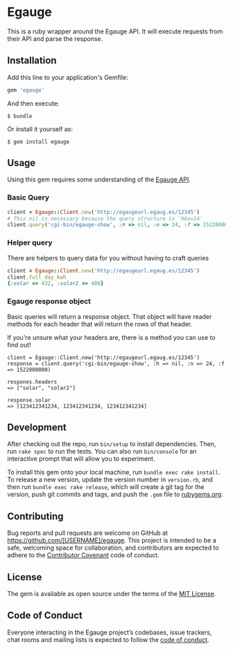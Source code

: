 # Egauge

This is a ruby wrapper around the Egauge API. It will execute requests from their API and parse the response.

## Installation

Add this line to your application's Gemfile:

```ruby
gem 'egauge'
```

And then execute:

    $ bundle

Or install it yourself as:

    $ gem install egauge

## Usage
Using this gem requires some understanding of the [Egauge API](https://www.egauge.net/docs/egauge-xml-api.pdf).

### Basic Query



```ruby
client = Egauge::Client.new('http://egaugeurl.egaug.es/12345')
# This nil is necessary because the query structure is 'h&n=24'
client.query('cgi-bin/egauge-show', :h => nil, :n => 24, :f => 1522800000)
```
### Helper query
There are helpers to query data for you without having to craft queries

```ruby
client = Egauge::Client.new('http://egaugeurl.egaug.es/12345')
client.full_day_kwh
{:solar => 432, :solar2 => 486}
```

### Egauge response object
Basic queries will return a response object. That object will have reader methods for each header that will return the rows of that header.

If you're unsure what your headers are, there is a method you can use to find out!

```
client = Egauge::Client.new('http://egaugeurl.egaug.es/12345')
response = client.query('cgi-bin/egauge-show', :h => nil, :n => 24, :f => 1522800000)

respones.headers
=> ["solar", "solar2"]

response.solar
=> [123412341234, 123412341234, 123412341234]

```

## Development

After checking out the repo, run `bin/setup` to install dependencies. Then, run `rake spec` to run the tests. You can also run `bin/console` for an interactive prompt that will allow you to experiment.

To install this gem onto your local machine, run `bundle exec rake install`. To release a new version, update the version number in `version.rb`, and then run `bundle exec rake release`, which will create a git tag for the version, push git commits and tags, and push the `.gem` file to [rubygems.org](https://rubygems.org).

## Contributing

Bug reports and pull requests are welcome on GitHub at https://github.com/[USERNAME]/egauge. This project is intended to be a safe, welcoming space for collaboration, and contributors are expected to adhere to the [Contributor Covenant](http://contributor-covenant.org) code of conduct.

## License

The gem is available as open source under the terms of the [MIT License](https://opensource.org/licenses/MIT).

## Code of Conduct

Everyone interacting in the Egauge project’s codebases, issue trackers, chat rooms and mailing lists is expected to follow the [code of conduct](https://github.com/[USERNAME]/egauge/blob/master/CODE_OF_CONDUCT.md).
